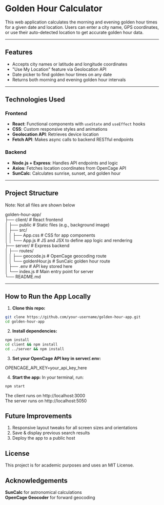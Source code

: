 # Golden Hour Calculator

This web application calculates the morning and evening golden hour times for a given date and location. Users can enter a city name, GPS coordinates, or use their auto-detected location to get accurate golden hour data.

---

## Features

- Accepts city names or latitude and longitude coordinates
- "Use My Location" feature via Geolocation API
- Date picker to find golden hour times on any date
- Returns both morning and evening golden hour intervals

---

## Technologies Used

### Frontend
- **React**: Functional components with `useState` and `useEffect` hooks
- **CSS**: Custom responsive styles and animations
- **Geolocation API**: Retrieves device location
- **Fetch API**: Makes async calls to backend RESTful endpoints

### Backend
- **Node.js + Express**: Handles API endpoints and logic
- **Axios**: Fetches location coordinates from OpenCage API
- **SunCalc**: Calculates sunrise, sunset, and golden hour

---

## Project Structure
Note: Not all files are shown below

golden-hour-app/  
├── client/ # React frontend  
│ ├── public # Static files (e.g., background image)  
│ ├── src/  
│ │ ├── App.css # CSS for app components  
│ │ └── App.js # JS and JSX to define app logic and rendering  
├── server/ # Express backend   
│ ├── routes/   
│ │ ├── geocode.js # OpenCage geocoding route   
│ │ └── goldenHour.js # SunCalc golden hour route  
│ ├── .env # API key stored here   
│ └── index.js # Main entry point for server  
└── README.md

---

## How to Run the App Locally

1. **Clone this repo:**
```bash
git clone https://github.com/your-username/golden-hour-app.git
cd golden-hour-app
```

2. **Install dependencies:**
```bash
npm install
cd client && npm install
cd ../server && npm install
```

3. **Set your OpenCage API key in server/.env:**  
 
OPENCAGE_API_KEY=your_api_key_here

4. **Start the app:**
In your terminal, run:
```bash
npm start
```

The client runs on http://localhost:3000  
The server runs on http://localhost:5050

## Future Improvements
1. Responsive layout tweaks for all screen sizes and orientations
2. Save & display previous search results
3. Deploy the app to a public host

## License
This project is for academic purposes and uses an MIT License.

## Acknowledgements
**SunCalc** for astronomical calculations  
**OpenCage Geocoder** for forward geocoding

